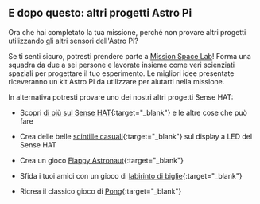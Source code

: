 ## E dopo questo: altri progetti Astro Pi

Ora che hai completato la tua missione, perché non provare altri progetti utilizzando gli altri sensori dell'Astro Pi?

Se ti senti sicuro, potresti prendere parte a [Mission Space Lab](https://astro-pi.org/missions/space-lab/)! Forma una squadra da due a sei persone e lavorate insieme come veri scienziati spaziali per progettare il tuo esperimento. Le migliori idee presentate riceveranno un kit Astro Pi da utilizzare per aiutarti nella missione.

In alternativa potresti provare uno dei nostri altri progetti Sense HAT:

+ Scopri [di più sul Sense HAT](https://projects.raspberrypi.org/en/projects/getting-started-with-the-sense-hat){:target="_blank"} e le altre cose che può fare

+ Crea delle belle [scintille casuali](https://projects.raspberrypi.org/en/projects/sense-hat-random-sparkles){:target="_blank"} sul display a LED del Sense HAT

+ Crea un gioco [Flappy Astronaut](https://projects.raspberrypi.org/en/projects/flappy-astronaut){:target="_blank"}

+ Sfida i tuoi amici con un gioco di [labirinto di biglie](https://projects.raspberrypi.org/en/projects/sense-hat-marble-maze){:target="_blank"}

+ Ricrea il classico gioco di [Pong](https://projects.raspberrypi.org/en/projects/sense-hat-pong){:target="_blank"}
